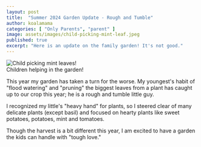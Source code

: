 ```yaml
---
layout: post
title:  "Summer 2024 Garden Update - Rough and Tumble"
author: koalamama
categories: [ "Only Parents", "parent" ]
image: assets/images/child-picking-mint-leaf.jpeg
published: true
excerpt: "Here is an update on the family garden! It's not good."
---
```


<img src="{{site.baseurl}}/assets/images/child-picking-mint-leaves.jpg" alt="Child picking mint leaves!" class="bottom-align mb-0" /><br /><span class="small">Children helping in the garden!</span>

This year my garden has taken a turn for the worse. My youngest's habit of "flood watering" and "pruning" the biggest leaves from a plant has caught up to our crop this year; he is a rough and tumble little guy.

I recognized my little's "heavy hand" for plants, so I steered clear of many delicate plants (except basil) and focused on hearty plants like sweet potatoes, potatoes, mint and tomatoes. 

Though the harvest is a bit different this year, I am excited to have a garden the kids can handle with "tough love."
